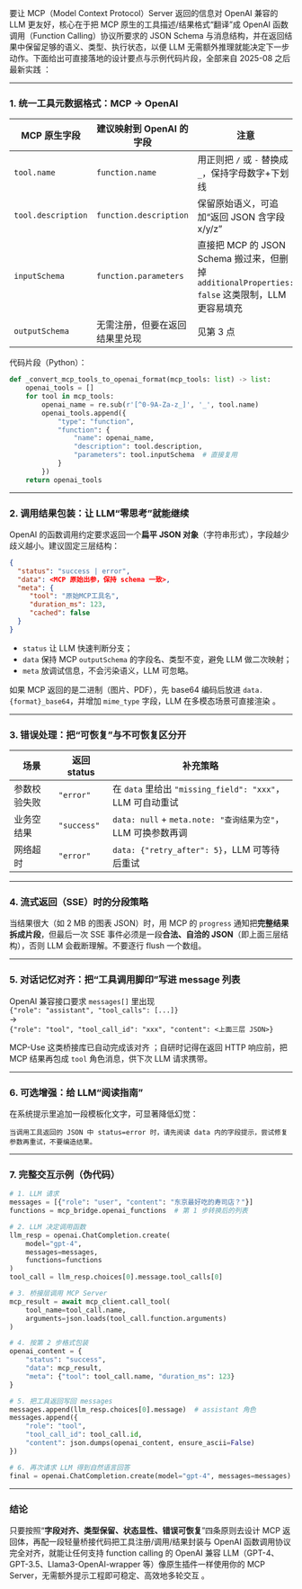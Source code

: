 要让 MCP（Model Context Protocol）Server 返回的信息对 OpenAI 兼容的 LLM 更友好，核心在于把 MCP 原生的工具描述/结果格式“翻译”成 OpenAI 函数调用（Function Calling）协议所要求的 JSON Schema 与消息结构，并在返回结果中保留足够的语义、类型、执行状态，以便 LLM 无需额外推理就能决定下一步动作。下面给出可直接落地的设计要点与示例代码片段，全部来自 2025-08 之后最新实践 ：

---

### 1. 统一工具元数据格式：MCP → OpenAI  
| MCP 原生字段 | 建议映射到 OpenAI 的字段 | 注意 |
|--------------|--------------------------|------|
| `tool.name` | `function.name` | 用正则把 `/` 或 `-` 替换成 `_`，保持字母数字+下划线  |
| `tool.description` | `function.description` | 保留原始语义，可追加“返回 JSON 含字段 x/y/z” |
| `inputSchema` | `function.parameters` | 直接把 MCP 的 JSON Schema 搬过来，但删掉 `additionalProperties: false` 这类限制，LLM 更容易填充  |
| `outputSchema` | 无需注册，但要在返回结果里兑现 | 见第 3 点 |

代码片段（Python）：
```python
def _convert_mcp_tools_to_openai_format(mcp_tools: list) -> list:
    openai_tools = []
    for tool in mcp_tools:
        openai_name = re.sub(r'[^0-9A-Za-z_]', '_', tool.name)
        openai_tools.append({
            "type": "function",
            "function": {
                "name": openai_name,
                "description": tool.description,
                "parameters": tool.inputSchema  # 直接复用
            }
        })
    return openai_tools
```

---

### 2. 调用结果包装：让 LLM“零思考”就能继续  
OpenAI 的函数调用约定要求返回一个**扁平 JSON 对象**（字符串形式），字段越少歧义越小。建议固定三层结构：  
```json
{
  "status": "success | error",
  "data": <MCP 原始出参，保持 schema 一致>,
  "meta": {
     "tool": "原始MCP工具名",
     "duration_ms": 123,
     "cached": false
  }
}
```
- `status` 让 LLM 快速判断分支；  
- `data` 保持 MCP `outputSchema` 的字段名、类型不变，避免 LLM 做二次映射；  
- `meta` 放调试信息，不会污染语义，LLM 可忽略。

如果 MCP 返回的是二进制（图片、PDF），先 base64 编码后放进 `data.{format}_base64`，并增加 `mime_type` 字段，LLM 在多模态场景可直接渲染 。

---

### 3. 错误处理：把“可恢复”与不可恢复区分开  
| 场景 | 返回 status | 补充策略 |
|------|-------------|----------|
| 参数校验失败 | `"error"` | 在 `data` 里给出 `"missing_field": "xxx"`，LLM 可自动重试 |
| 业务空结果 | `"success"` | `data: null` + `meta.note: "查询结果为空"`，LLM 可换参数再调 |
| 网络超时 | `"error"` | `data: {"retry_after": 5}`，LLM 可等待后重试 |

---

### 4. 流式返回（SSE）时的分段策略  
当结果很大（如 2 MB 的图表 JSON）时，用 MCP 的 `progress` 通知把**完整结果拆成片段**，但最后一次 SSE 事件必须是一段**合法、自洽的 JSON**（即上面三层结构），否则 LLM 会截断理解。不要逐行 flush 一个数组。

---

### 5. 对话记忆对齐：把“工具调用脚印”写进 message 列表  
OpenAI 兼容接口要求 `messages[]` 里出现  
`{"role": "assistant", "tool_calls": [...]}`  
→  
`{"role": "tool", "tool_call_id": "xxx", "content": <上面三层 JSON>}`  

MCP-Use 这类桥接库已自动完成该对齐 ；自研时记得在返回 HTTP 响应前，把 MCP 结果再包成 `tool` 角色消息，供下次 LLM 请求携带。

---

### 6. 可选增强：给 LLM“阅读指南”  
在系统提示里追加一段模板化文字，可显著降低幻觉：  
```
当调用工具返回的 JSON 中 status=error 时，请先阅读 data 内的字段提示，尝试修复参数再重试，不要编造结果。
```

---

### 7. 完整交互示例（伪代码）
```python
# 1. LLM 请求
messages = [{"role": "user", "content": "东京最好吃的寿司店？"}]
functions = mcp_bridge.openai_functions  # 第 1 步转换后的列表

# 2. LLM 决定调用函数
llm_resp = openai.ChatCompletion.create(
    model="gpt-4",
    messages=messages,
    functions=functions
)
tool_call = llm_resp.choices[0].message.tool_calls[0]

# 3. 桥接层调用 MCP Server
mcp_result = await mcp_client.call_tool(
    tool_name=tool_call.name,
    arguments=json.loads(tool_call.function.arguments)
)

# 4. 按第 2 步格式包装
openai_content = {
    "status": "success",
    "data": mcp_result,
    "meta": {"tool": tool_call.name, "duration_ms": 123}
}

# 5. 把工具返回写回 messages
messages.append(llm_resp.choices[0].message)  # assistant 角色
messages.append({
    "role": "tool",
    "tool_call_id": tool_call.id,
    "content": json.dumps(openai_content, ensure_ascii=False)
})

# 6. 再次请求 LLM 得到自然语言回答
final = openai.ChatCompletion.create(model="gpt-4", messages=messages)
```

---

### 结论  
只要按照“**字段对齐、类型保留、状态显性、错误可恢复**”四条原则去设计 MCP 返回体，再配一段轻量桥接代码把工具注册/调用/结果封装与 OpenAI 函数调用协议完全对齐，就能让任何支持 function calling 的 OpenAI 兼容 LLM（GPT-4、GPT-3.5、Llama3-OpenAI-wrapper 等）像原生插件一样使用你的 MCP Server，无需额外提示工程即可稳定、高效地多轮交互 。